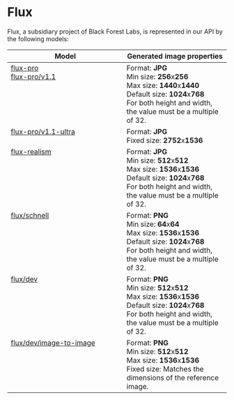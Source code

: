 # Flux

Flux, a subsidiary project of Black Forest Labs, is represented in our API by the following models:

<table><thead><tr><th width="250" valign="top">Model</th><th>Generated image properties</th></tr></thead><tbody><tr><td valign="top"><a href="flux-pro.md">flux-pro</a><br><a href="flux-pro.md">flux-pro/v1.1</a></td><td>Format: <strong>JPG</strong><br>Min size: <strong>256</strong>x<strong>256</strong><br>Max size: <strong>1440</strong>x<strong>1440</strong><br>Default size: <strong>1024</strong>x<strong>768</strong><br>For both height and width, the value must be a multiple of 32.</td></tr><tr><td valign="top"><a href="flux-pro-v1.1-ultra.md">flux-pro/v1.1-ultra</a></td><td>Format: <strong>JPG</strong><br>Fixed size: <strong>2752</strong>x<strong>1536</strong></td></tr><tr><td valign="top"><a href="flux-realism.md">flux-realism</a></td><td>Format: <strong>JPG</strong><br>Min size: <strong>512</strong>x<strong>512</strong><br>Max size: <strong>1536</strong>x<strong>1536</strong><br>Default size: <strong>1024</strong>x<strong>768</strong><br>For both height and width, the value must be a multiple of 32.</td></tr><tr><td valign="top"><a href="flux-schnell.md">flux/schnell</a></td><td>Format: <strong>PNG</strong><br>Min size: <strong>64</strong>x<strong>64</strong><br>Max size: <strong>1536</strong>x<strong>1536</strong><br>Default size: <strong>1024</strong>x<strong>768</strong><br>For both height and width, the value must be a multiple of 32.</td></tr><tr><td valign="top"><a href="flux-dev.md">flux/dev</a></td><td>Format: <strong>PNG</strong><br>Min size: <strong>512</strong>x<strong>512</strong><br>Max size: <strong>1536</strong>x<strong>1536</strong><br>Default size: <strong>1024</strong>x<strong>768</strong><br>For both height and width, the value must be a multiple of 32.</td></tr><tr><td valign="top"><a href="flux-dev-image-to-image.md">flux/dev/image-to-image</a></td><td>Format: <strong>PNG</strong><br>Min size: <strong>512</strong>x<strong>512</strong><br>Max size: <strong>1536</strong>x<strong>1536</strong><br>Fixed size: Matches the dimensions of the reference image.</td></tr></tbody></table>
